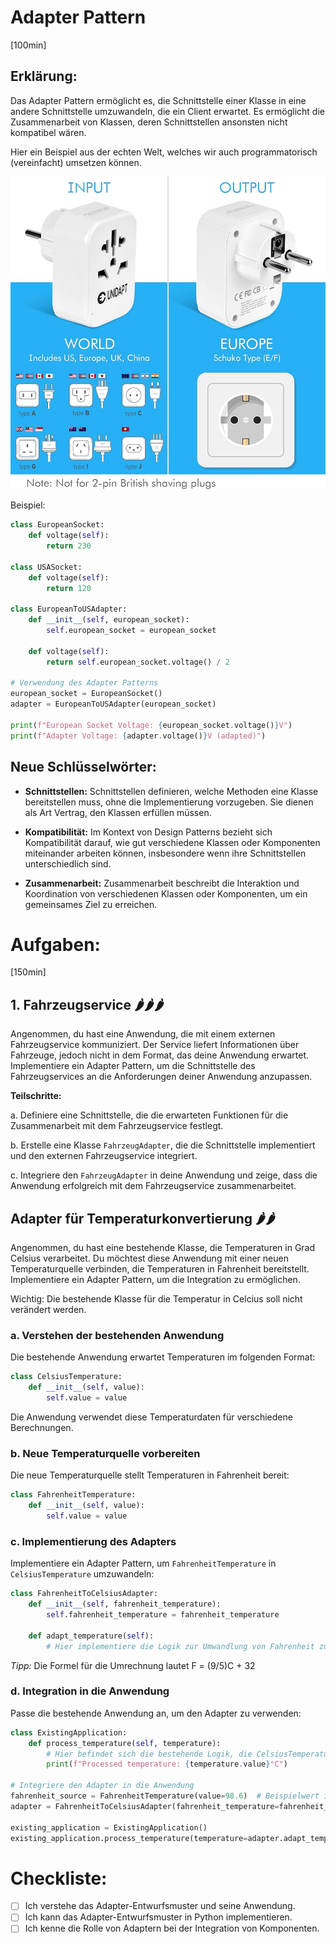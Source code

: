 # Adapter Pattern
[100min]

## Erklärung:

Das Adapter Pattern ermöglicht es, die Schnittstelle einer Klasse in eine andere Schnittstelle umzuwandeln, die ein Client erwartet. Es ermöglicht die Zusammenarbeit von Klassen, deren Schnittstellen ansonsten nicht kompatibel wären.

Hier ein Beispiel aus der echten Welt, welches wir auch programmatorisch (vereinfacht) umsetzen können.

![Sockets](res/sockets.jpg)

Beispiel:

```python
class EuropeanSocket:
    def voltage(self):
        return 230

class USASocket:
    def voltage(self):
        return 120

class EuropeanToUSAdapter:
    def __init__(self, european_socket):
        self.european_socket = european_socket

    def voltage(self):
        return self.european_socket.voltage() / 2

# Verwendung des Adapter Patterns
european_socket = EuropeanSocket()
adapter = EuropeanToUSAdapter(european_socket)

print(f"European Socket Voltage: {european_socket.voltage()}V")
print(f"Adapter Voltage: {adapter.voltage()}V (adapted)")
```

## Neue Schlüsselwörter:

- **Schnittstellen:** Schnittstellen definieren, welche Methoden eine Klasse bereitstellen muss, ohne die Implementierung vorzugeben. Sie dienen als Art Vertrag, den Klassen erfüllen müssen.

- **Kompatibilität:** Im Kontext von Design Patterns bezieht sich Kompatibilität darauf, wie gut verschiedene Klassen oder Komponenten miteinander arbeiten können, insbesondere wenn ihre Schnittstellen unterschiedlich sind.

- **Zusammenarbeit:** Zusammenarbeit beschreibt die Interaktion und Koordination von verschiedenen Klassen oder Komponenten, um ein gemeinsames Ziel zu erreichen.

# Aufgaben:
[150min]

## 1. Fahrzeugservice 🌶️🌶️🌶️

Angenommen, du hast eine Anwendung, die mit einem externen Fahrzeugservice kommuniziert. Der Service liefert Informationen über Fahrzeuge, jedoch nicht in dem Format, das deine Anwendung erwartet. Implementiere ein Adapter Pattern, um die Schnittstelle des Fahrzeugservices an die Anforderungen deiner Anwendung anzupassen.

**Teilschritte:**

a. Definiere eine Schnittstelle, die die erwarteten Funktionen für die Zusammenarbeit mit dem Fahrzeugservice festlegt.

b. Erstelle eine Klasse `FahrzeugAdapter`, die die Schnittstelle implementiert und den externen Fahrzeugservice integriert.

c. Integriere den `FahrzeugAdapter` in deine Anwendung und zeige, dass die Anwendung erfolgreich mit dem Fahrzeugservice zusammenarbeitet.

## Adapter für Temperaturkonvertierung 🌶️🌶️

Angenommen, du hast eine bestehende Klasse, die Temperaturen in Grad Celsius verarbeitet. Du möchtest diese Anwendung mit einer neuen Temperaturquelle verbinden, die Temperaturen in Fahrenheit bereitstellt. 
Implementiere ein Adapter Pattern, um die Integration zu ermöglichen.

Wichtig: Die bestehende Klasse für die Temperatur in Celcius soll nicht verändert werden.

### a. Verstehen der bestehenden Anwendung

Die bestehende Anwendung erwartet Temperaturen im folgenden Format:

```python
class CelsiusTemperature:
    def __init__(self, value):
        self.value = value
```

Die Anwendung verwendet diese Temperaturdaten für verschiedene Berechnungen.

### b. Neue Temperaturquelle vorbereiten

Die neue Temperaturquelle stellt Temperaturen in Fahrenheit bereit:

```python
class FahrenheitTemperature:
    def __init__(self, value):
        self.value = value
```

### c. Implementierung des Adapters

Implementiere ein Adapter Pattern, um `FahrenheitTemperature` in `CelsiusTemperature` umzuwandeln:

```python
class FahrenheitToCelsiusAdapter:
    def __init__(self, fahrenheit_temperature):
        self.fahrenheit_temperature = fahrenheit_temperature

    def adapt_temperature(self):
        # Hier implementiere die Logik zur Umwandlung von Fahrenheit zu Celsius
```

_Tipp:_ Die Formel für die Umrechnung lautet F = (9/5)C + 32


### d. Integration in die Anwendung

Passe die bestehende Anwendung an, um den Adapter zu verwenden:

```python
class ExistingApplication:
    def process_temperature(self, temperature):
        # Hier befindet sich die bestehende Logik, die CelsiusTemperature erwartet
        print(f"Processed temperature: {temperature.value}°C")

# Integriere den Adapter in die Anwendung
fahrenheit_source = FahrenheitTemperature(value=98.6)  # Beispielwert in Fahrenheit
adapter = FahrenheitToCelsiusAdapter(fahrenheit_temperature=fahrenheit_source)

existing_application = ExistingApplication()
existing_application.process_temperature(temperature=adapter.adapt_temperature())
```


# Checkliste: 

- [ ] Ich verstehe das Adapter-Entwurfsmuster und seine Anwendung.
- [ ] Ich kann das Adapter-Entwurfsmuster in Python implementieren.
- [ ] Ich kenne die Rolle von Adaptern bei der Integration von Komponenten.